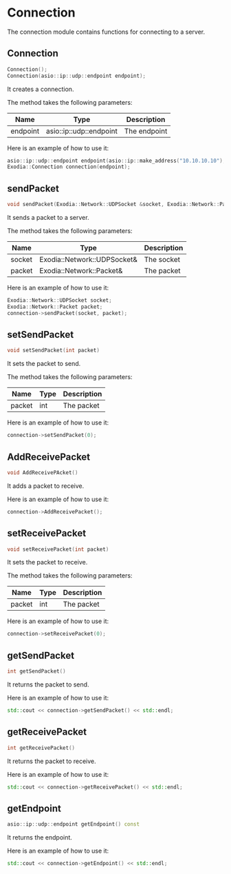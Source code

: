 # Connection

The connection module contains functions for connecting to a server.

## Connection

```c++
Connection();
Connection(asio::ip::udp::endpoint endpoint);
```

It creates a connection.

The method takes the following parameters:

| Name     | Type                     | Description          |
|----------|--------------------------|----------------------|
| endpoint | asio::ip::udp::endpoint  | The endpoint         |

Here is an example of how to use it:

```c++
asio::ip::udp::endpoint endpoint(asio::ip::make_address("10.10.10.10"), 1234);
Exodia::Connection connection(endpoint);
```

## sendPacket

```c++
void sendPacket(Exodia::Network::UDPSocket &socket, Exodia::Network::Packet &packet)
```

It sends a packet to a server.

The method takes the following parameters:

| Name   | Type                        | Description          |
|--------|-----------------------------|----------------------|
| socket | Exodia::Network::UDPSocket& | The socket           |
| packet | Exodia::Network::Packet&    | The packet           |

Here is an example of how to use it:

```c++
Exodia::Network::UDPSocket socket;
Exodia::Network::Packet packet;
connection->sendPacket(socket, packet);
```

## setSendPacket

```c++
void setSendPacket(int packet)
```

It sets the packet to send.

The method takes the following parameters:

| Name   | Type | Description          |
|--------|------|----------------------|
| packet | int  | The packet           |

Here is an example of how to use it:

```c++
connection->setSendPacket(0);
```

## AddReceivePacket

```c++
void AddReceivePAcket()
```

It adds a packet to receive.

Here is an example of how to use it:

```c++
connection->AddReceivePacket();
```

## setReceivePacket

```c++
void setReceivePacket(int packet)
```

It sets the packet to receive.

The method takes the following parameters:

| Name   | Type | Description          |
|--------|------|----------------------|
| packet | int  | The packet           |

Here is an example of how to use it:

```c++
connection->setReceivePacket(0);
```

## getSendPacket

```c++
int getSendPacket()
```

It returns the packet to send.

Here is an example of how to use it:

```c++
std::cout << connection->getSendPacket() << std::endl;
```

## getReceivePacket

```c++
int getReceivePacket()
```

It returns the packet to receive.

Here is an example of how to use it:

```c++
std::cout << connection->getReceivePacket() << std::endl;
```

## getEndpoint

```c++
asio::ip::udp::endpoint getEndpoint() const
```

It returns the endpoint.

Here is an example of how to use it:

```c++
std::cout << connection->getEndpoint() << std::endl;
```